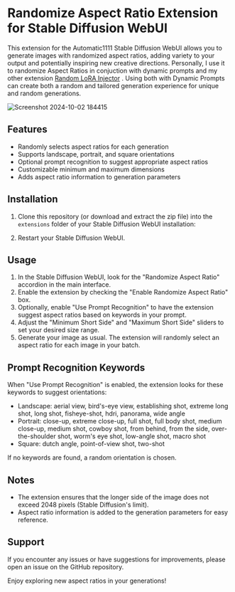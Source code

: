 # Randomize Aspect Ratio Extension for Stable Diffusion WebUI

This extension for the Automatic1111 Stable Diffusion WebUI allows you to generate images with randomized aspect ratios, adding variety to your output and potentially inspiring new creative directions. Personally, I use it to randomize Aspect Ratios in conjuction with dynamic prompts and my other extension [Random LoRA Injector](https://github.com/ArchAngelAries/random-lora-injector) . Using both with Dynamic Prompts can create both a random and tailored generation experience for unique and random generations.

![Screenshot 2024-10-02 184415](https://github.com/user-attachments/assets/70640314-f0ca-44c9-a4ef-9821e1e125d4)

## Features

- Randomly selects aspect ratios for each generation
- Supports landscape, portrait, and square orientations
- Optional prompt recognition to suggest appropriate aspect ratios
- Customizable minimum and maximum dimensions
- Adds aspect ratio information to generation parameters

## Installation

1. Clone this repository (or download and extract the zip file) into the `extensions` folder of your Stable Diffusion WebUI installation:
   
2. Restart your Stable Diffusion WebUI.

## Usage

1. In the Stable Diffusion WebUI, look for the "Randomize Aspect Ratio" accordion in the main interface.
2. Enable the extension by checking the "Enable Randomize Aspect Ratio" box.
3. Optionally, enable "Use Prompt Recognition" to have the extension suggest aspect ratios based on keywords in your prompt.
4. Adjust the "Minimum Short Side" and "Maximum Short Side" sliders to set your desired size range.
5. Generate your image as usual. The extension will randomly select an aspect ratio for each image in your batch.

## Prompt Recognition Keywords

When "Use Prompt Recognition" is enabled, the extension looks for these keywords to suggest orientations:

- Landscape: aerial view, bird's-eye view, establishing shot, extreme long shot, long shot, fisheye-shot, hdri, panorama, wide angle
- Portrait: close-up, extreme close-up, full shot, full body shot, medium close-up, medium shot, cowboy shot, from behind, from the side, over-the-shoulder shot, worm's eye shot, low-angle shot, macro shot
- Square: dutch angle, point-of-view shot, two-shot

If no keywords are found, a random orientation is chosen.

## Notes

- The extension ensures that the longer side of the image does not exceed 2048 pixels (Stable Diffusion's limit).
- Aspect ratio information is added to the generation parameters for easy reference.

## Support

If you encounter any issues or have suggestions for improvements, please open an issue on the GitHub repository.

Enjoy exploring new aspect ratios in your generations!
